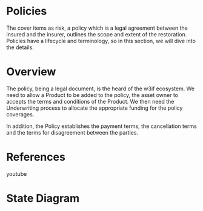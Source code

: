 # Policies
The cover items as risk, a policy which is a legal agreement between the insured and the insurer, outlines the scope and extent of the restoration.  Policies have a lifecycle and terminology, so in this section, we will dive into the details.


# Overview
The policy, being a legal document, is the heard of the w3if ecosystem.  We need to allow a Product to be added to the policy, the asset owner to accepts the terms and conditions of the Product.  We then need the Underwriting process to allocate the appropriate funding for the policy coverages.  

In addition, the Policy establishes the payment terms, the cancellation terms and the terms for disagreement between the parties.


# References
youtube

# State Diagram
